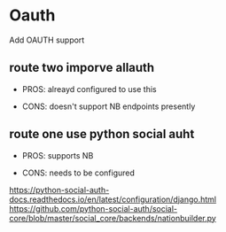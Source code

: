# Oauth

Add OAUTH support


## route two imporve allauth

* PROS: alreayd configured to use this

* CONS: doesn't support NB endpoints presently

## route one use python social auht


* PROS: supports NB

* CONS: needs to be configured

https://python-social-auth-docs.readthedocs.io/en/latest/configuration/django.html
https://github.com/python-social-auth/social-core/blob/master/social_core/backends/nationbuilder.py


